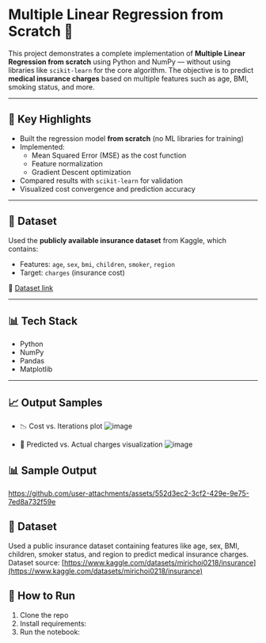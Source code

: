 # Multiple Linear Regression from Scratch 🚀

This project demonstrates a complete implementation of **Multiple Linear Regression from scratch** using Python and NumPy — without using libraries like `scikit-learn` for the core algorithm. The objective is to predict **medical insurance charges** based on multiple features such as age, BMI, smoking status, and more.

---

## 📌 Key Highlights

- Built the regression model **from scratch** (no ML libraries for training)
- Implemented:
  - Mean Squared Error (MSE) as the cost function
  - Feature normalization
  - Gradient Descent optimization
- Compared results with `scikit-learn` for validation
- Visualized cost convergence and prediction accuracy

---

## 📂 Dataset

Used the **publicly available insurance dataset** from Kaggle, which contains:

- Features: `age`, `sex`, `bmi`, `children`, `smoker`, `region`
- Target: `charges` (insurance cost)

📎 [Dataset link](https://www.kaggle.com/datasets/mirichoi0218/insurance)

---

## 📊 Tech Stack

- Python
- NumPy
- Pandas
- Matplotlib

---

## 📈 Output Samples

- 📉 Cost vs. Iterations plot
![image](https://github.com/user-attachments/assets/eb23d5b1-62ef-404f-9576-ab24dd953518)

- 📌 Predicted vs. Actual charges visualization
![image](https://github.com/user-attachments/assets/83cc1f0f-c72a-4d12-9708-d9164f774d2c)


## 📊 Sample Output
https://github.com/user-attachments/assets/552d3ec2-3cf2-429e-9e75-7ed8a732f59e




## 📂 Dataset  
Used a public insurance dataset containing features like age, sex, BMI, children, smoker status, and region to predict medical insurance charges.  
Dataset source: [https://www.kaggle.com/datasets/mirichoi0218/insurance](https://www.kaggle.com/datasets/mirichoi0218/insurance)


## 🏁 How to Run
1. Clone the repo  
2. Install requirements:
3. Run the notebook:
